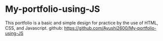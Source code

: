 # My-portfolio-using-JS
This portfolio is a basic and simple design for practice by the use of HTML, CSS, and Javascript.
github: https://github.com/Ayushi2600/My-portfolio-using-JS
